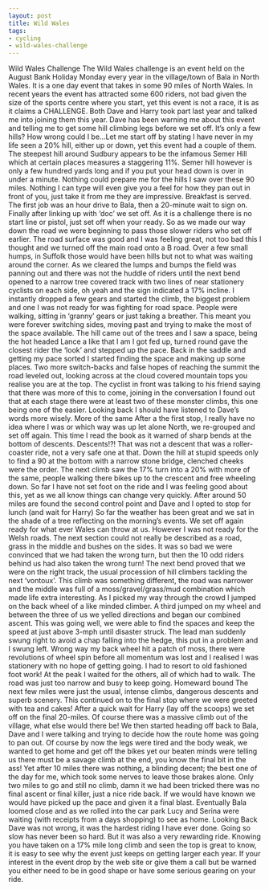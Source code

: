 ```yaml
---
layout: post
title: Wild Wales
tags:
- cycling
- wild-wales-challenge
---
```


Wild Wales Challenge The Wild Wales challenge is an event held on the August Bank Holiday Monday every year in the village/town of Bala in North Wales. It is a one day event that takes in some 90 miles of North Wales. In recent years the event has attracted some 600 riders, not bad given the size of the sports centre where you start, yet this event is not a race, it is as it claims a CHALLENGE. Both Dave and Harry took part last year and talked me into joining them this year. Dave has been warning me about this event and telling me to get some hill climbing legs before we set off.
It’s only a few hills?
How wrong could I be…Let me start off by stating I have never in my life seen a 20% hill, either up or down, yet this event had a couple of them. The steepest hill around Sudbury appears to be the infamous Semer Hill which at certain places measures a staggering 11%. Semer hill however is only a few hundred yards long and if you put your head down is over in under a minute. Nothing could prepare me for the hills I saw over these 90 miles. Nothing I can type will even give you a feel for how they pan out in front of you, just take it from me they are impressive.
Breakfast is served.
The first job was an hour drive to Bala, then a 20-minute wait to sign on. Finally after linking up with ‘doc’ we set off. As it is a challenge there is no start line or pistol, just set off when your ready. So as we made our way down the road we were beginning to pass those slower riders who set off earlier. The road surface was good and I was feeling great, not too bad this I thought and we turned off the main road onto a B road. Over a few small humps, in Suffolk those would have been hills but not to what was waiting around the corner. As we cleared the lumps and bumps the field was panning out and there was not the huddle of riders until the next bend opened to a narrow tree covered track with two lines of near stationery cyclists on each side, oh yeah and the sign indicated a 17% incline. I instantly dropped a few gears and started the climb, the biggest problem and one I was not ready for was fighting for road space. People were walking, sitting in ‘granny’ gears or just taking a breather. This meant you were forever switching sides, moving past and trying to make the most of the space available. The hill came out of the trees and I saw a space, being the hot headed Lance a like that I am I got fed up, turned round gave the closest rider the ‘look’ and stepped up the pace. Back in the saddle and getting my pace sorted I started finding the space and making up some places. Two more switch-backs and false hopes of reaching the summit the road leveled out, looking across at the cloud covered mountain tops you realise you are at the top. The cyclist in front was talking to his friend saying that there was more of this to come, joining in the conversation I found out that at each stage there were at least two of these monster climbs, this one being one of the easier. Looking back I should have listened to Dave’s words more wisely.
More of the same
After a the first stop, I really have no idea where I was or which way was up let alone North, we re-grouped and set off again. This time I read the book as it warned of sharp bends at the bottom of descents. Descents!?! That was not a descent that was a roller-coaster ride, not a very safe one at that. Down the hill at stupid speeds only to find a 90 at the bottom with a narrow stone bridge, clenched cheeks were the order. The next climb saw the 17% turn into a 20% with more of the same, people walking there bikes up to the crescent and free wheeling down. So far I have not set foot on the ride and I was feeling good about this, yet as we all know things can change very quickly. After around 50 miles are found the second control point and Dave and I opted to stop for lunch (and wait for Harry) So far the weather has been great and we sat in the shade of a tree reflecting on the morning’s events. We set off again ready for what ever Wales can throw at us. However I was not ready for the Welsh roads. The next section could not really be described as a road, grass in the middle and bushes on the sides. It was so bad we were convinced that we had taken the wrong turn, but then the 10 odd riders behind us had also taken the wrong turn! The next bend proved that we were on the right track, the usual procession of hill climbers tackling the next ‘vontoux’. This climb was something different, the road was narrower and the middle was full of a moss/gravel/grass/mud combination which made life extra interesting. As I picked my way through the crowd I jumped on the back wheel of a like minded climber. A third jumped on my wheel and between the three of us we yelled directions and began our combined ascent. This was going well, we were able to find the spaces and keep the speed at just above 3-mph until disaster struck. The lead man suddenly swung right to avoid a chap falling into the hedge, this put in a problem and I swung left. Wrong way my back wheel hit a patch of moss, there were revolutions of wheel spin before all momentum was lost and I realised I was stationery with no hope of getting going. I had to resort to old fashioned foot work! At the peak I waited for the others, all of which had to walk. The road was just too narrow and busy to keep going.
Homeward bound
The next few miles were just the usual, intense climbs, dangerous descents and superb scenery. This continued on to the final stop where we were greeted with tea and cakes! After a quick wait for Harry (lay off the scoops) we set off on the final 20-miles. Of course there was a massive climb out of the village, what else would there be! We then started heading off back to Bala, Dave and I were talking and trying to decide how the route home was going to pan out. Of course by now the legs were tired and the body weak, we wanted to get home and get off the bikes yet our beaten minds were telling us there must be a savage climb at the end, you know the final bit in the ass! Yet after 10 miles there was nothing, a blinding decent; the best one of the day for me, which took some nerves to leave those brakes alone. Only two miles to go and still no climb, damn it we had been tricked there was no final ascent or final killer, just a nice ride back. If we would have known we would have picked up the pace and given it a final blast. Eventually Bala loomed close and as we rolled into the car park Lucy and Serina were waiting (with receipts from a days shopping) to see as home.
Looking Back
Dave was not wrong, it was the hardest riding I have ever done. Going so slow has never been so hard. But it was also a very rewarding ride. Knowing you have taken on a 17% mile long climb and seen the top is great to know, it is easy to see why the event just keeps on getting larger each year. If your interest in the event drop by the web site or give them a call but be warned you either need to be in good shape or have some serious gearing on your ride.
